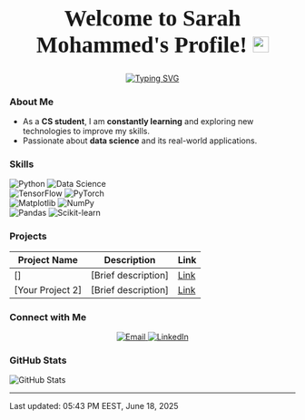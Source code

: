 <h1 align="center" style="font-size: 40px; font-family: 'Playfair Display', serif;">
  Welcome to Sarah Mohammed's Profile!  
  <img src="https://media.giphy.com/media/hvRJCLFzcasrR4ia7z/giphy.gif" width="28">
</h1>

<!-- Typing SVG by DenverCoder1 - https://github.com/DenverCoder1/readme-typing-svg -->
<p align="center">
  <a href="https://git.io/typing-svg"><img src="https://readme-typing-svg.demolab.com?font=Roboto+Slab&weight=700&size=25&color=2D34E4&center=true&vCenter=true&repeat=false&width=500&height=82&lines=A+Data+Scientist" alt="Typing SVG" /></a>
</p>

### About Me  
- As a **CS student**, I am **constantly learning** and exploring new technologies to improve my skills.  
- Passionate about **data science** and its real-world applications.  

### Skills  
![Python](https://img.shields.io/badge/Python-3776AB.svg?style=flat-square&logo=python&logoColor=white)  ![Data Science](https://img.shields.io/badge/Data%20Science-FF6F61.svg?style=flat-square)  
![TensorFlow](https://img.shields.io/badge/TensorFlow-FF6F00.svg?style=flat-square&logo=tensorflow&logoColor=white)  ![PyTorch](https://img.shields.io/badge/PyTorch-EE4C2C.svg?style=flat-square&logo=pytorch&logoColor=white)  
![Matplotlib](https://img.shields.io/badge/Matplotlib-11557C.svg?style=flat-square&logo=matplotlib&logoColor=white)  ![NumPy](https://img.shields.io/badge/NumPy-013243.svg?style=flat-square&logo=numpy&logoColor=white)  
![Pandas](https://img.shields.io/badge/Pandas-150458.svg?style=flat-square&logo=pandas&logoColor=white)  ![Scikit-learn](https://img.shields.io/badge/Scikit-learn-F7931E.svg?style=flat-square&logo=scikit-learn&logoColor=white)  

### Projects  
| Project Name       | Description              | Link                |
|--------------------|--------------------------|---------------------|
| []   | [Brief description]      | [Link](#)           |
| [Your Project 2]   | [Brief description]      | [Link](#)           |

### Connect with Me  
<p align="center">
  <a href="mailto:st473614@gmail.com">
    <img src="https://img.shields.io/badge/Email-red?style=for-the-badge&logo=gmail&logoColor=white" alt="Email" />
  </a>
  <a href="https://www.linkedin.com/in/sarah-mohammed-b8135a204/" target="_blank">
    <img src="https://img.shields.io/badge/LinkedIn-0A66C2?style=for-the-badge&logo=linkedin&logoColor=white" alt="LinkedIn" />
  </a>
</p>

### GitHub Stats  
![GitHub Stats](https://github-readme-stats.vercel.app/api?username=SarahMohammed64&show_icons=true&theme=radical)

---

Last updated: 05:43 PM EEST, June 18, 2025





